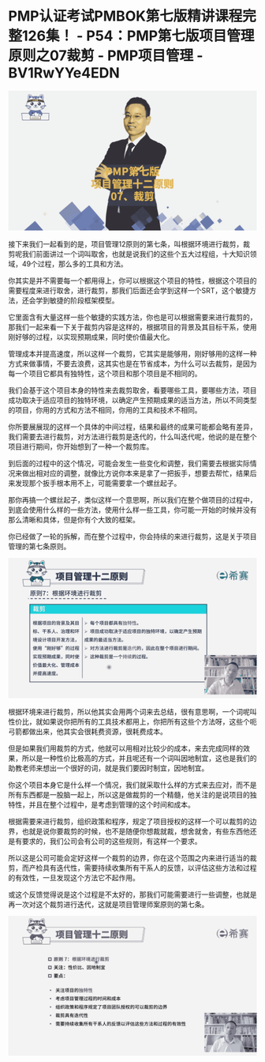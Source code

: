 # PMP认证考试PMBOK第七版精讲课程完整126集！ - P54：PMP第七版项目管理原则之07裁剪 - PMP项目管理 - BV1RwYYe4EDN

![](img/955e443fbbbb269add553996fc8f26a9_0.png)

接下来我们一起看到的是，项目管理12原则的第七条，叫根据环境进行裁剪，裁剪呢我们前面讲过一个词叫取舍，也就是说我们的这些个五大过程组，十大知识领域，49个过程，那么多的工具和方法。

你其实是并不需要每一个都用得上，你可以根据这个项目的特性，根据这个项目的需要程度来进行取舍，进行裁剪，那我们后面还会学到这样一个SRT，这个敏捷方法，还会学到敏捷的阶段框架模型。

它里面含有大量这样一些个敏捷的实践方法，你也是可以根据需要来进行裁剪的，那我们一起来看一下关于裁剪内容是这样的，根据项目的背景及其目标干系，使用刚好够的过程，以实现预期成果，同时使价值最大化。

管理成本并提高速度，所以这样一个裁剪，它其实是能够用，刚好够用的这样一种方式来做事情，不要去浪费，这其实也是在节省成本，为什么可以去裁剪，是因为每一个项目它都具有独特性，这个项目和那个项目是不相同的。

我们会基于这个项目本身的特性来去裁剪取舍，看要哪些工具，要哪些方法，项目成功取决于适应项目的独特环境，以确定产生预期成果的适当方法，所以不同类型的项目，你用的方式和方法不相同，你用的工具和技术不相同。

你所要展展现的这样一个具体的中间过程，结果和最终的成果可能都会略有差异，我们需要去进行裁剪，对方法进行裁剪是迭代的，什么叫迭代呢，他说的是在整个项目进行期间，你开始想到了一种一个裁剪库。

到后面的过程中的这个情况，可能会发生一些变化和调整，我们需要去根据实际情况来做出相对应的调整，就像比方说你本来是拿了一把扳手，想要去帮忙，结果后来发现那个扳手根本用不上，可能需要拿一个螺丝起子。

那你再搞一个螺丝起子，类似这样一个意思啊，所以我们在整个做项目的过程中，到底会使用什么样的一些方法，使用什么样一些工具，你可能一开始的时候并没有那么清晰和具体，但是你有个大致的框架。

你已经做了一轮的拆解，而在整个过程中，你会持续的来进行裁剪，这是关于项目管理的第七条原则。

![](img/955e443fbbbb269add553996fc8f26a9_2.png)

根据环境来进行裁剪，所以他其实会用两个词来去总结，很有意思啊，一个词呢叫性价比，就如果说你把所有的工具技术都用上，你把所有这些个方法呀，这些个呃弓箭都做出来，他其实会很耗费资源，很耗费成本。

但是如果我们用裁剪的方式，他就可以用相对比较少的成本，来去完成同样的效果，所以是一种性价比极高的方式，并且呢还有一个词叫因地制宜，这也是我们的助教老师来想出一个很好的词，就是我们要因时制宜，因地制宜。

你这个项目本身它是什么样一个情况，我们就采取什么样的方式来去应对，而不是所有东西都是一股脑一起上，所以这是做裁剪的一个精髓，他关注的是说项目的独特性，并且在整个过程中，是考虑到管理的这个时间和成本。

根据需要来进行裁剪，组织政策和程序，规定了项目授权的这样一个可以裁剪的边界，也就是说你要裁剪的时候，也不是随便你想裁就裁，想舍就舍，有些东西他还是有要求的，我们公司会有公司的这些规则，有这样一个要求。

所以这是公司可能会定好这样一个裁剪的边界，你在这个范围之内来进行适当的裁剪，而产检具有迭代性，需要持续收集所有干系人的反馈，以评估这些方法和过程的有效性，一旦发现这个方法它不起作用。

或这个反馈觉得说是这个过程是不太好的，那我们可能需要进行一些调整，也就是再一次对这个裁剪进行迭代，这就是项目管理师案原则的第七条。



![](img/955e443fbbbb269add553996fc8f26a9_4.png)